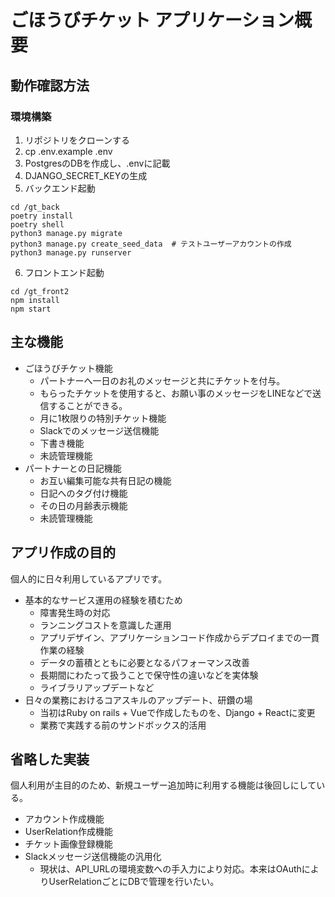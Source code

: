 # ごほうびチケット アプリケーション概要

## 動作確認方法

### 環境構築
1. リポジトリをクローンする
2. cp .env.example .env
3. PostgresのDBを作成し、.envに記載
4. DJANGO_SECRET_KEYの生成
5. バックエンド起動
```shell
cd /gt_back
poetry install
poetry shell
python3 manage.py migrate
python3 manage.py create_seed_data  # テストユーザーアカウントの作成
python3 manage.py runserver
```
6. フロントエンド起動
```shell
cd /gt_front2
npm install
npm start
```

## 主な機能
- ごほうびチケット機能
  - パートナーへ一日のお礼のメッセージと共にチケットを付与。
  - もらったチケットを使用すると、お願い事のメッセージをLINEなどで送信することができる。
  - 月に1枚限りの特別チケット機能
  - Slackでのメッセージ送信機能
  - 下書き機能
  - 未読管理機能
- パートナーとの日記機能
  - お互い編集可能な共有日記の機能
  - 日記へのタグ付け機能
  - その日の月齢表示機能
  - 未読管理機能

## アプリ作成の目的
個人的に日々利用しているアプリです。
- 基本的なサービス運用の経験を積むため
  - 障害発生時の対応
  - ランニングコストを意識した運用
  - アプリデザイン、アプリケーションコード作成からデプロイまでの一貫作業の経験
  - データの蓄積とともに必要となるパフォーマンス改善
  - 長期間にわたって扱うことで保守性の違いなどを実体験
  - ライブラリアップデートなど
- 日々の業務におけるコアスキルのアップデート、研鑽の場
  - 当初はRuby on rails + Vueで作成したものを、Django + Reactに変更
  - 業務で実践する前のサンドボックス的活用

## 省略した実装
個人利用が主目的のため、新規ユーザー追加時に利用する機能は後回しにしている。
- アカウント作成機能
- UserRelation作成機能
- チケット画像登録機能
- Slackメッセージ送信機能の汎用化
  - 現状は、API_URLの環境変数への手入力により対応。本来はOAuthによりUserRelationごとにDBで管理を行いたい。